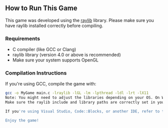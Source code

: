 ## How to Run This Game

This game was developed using the [raylib](https://www.raylib.com/) library. Please make sure you have raylib installed correctly before compiling.

### Requirements
- C compiler (like GCC or Clang)
- raylib library (version 4.0 or above is recommended)
- Make sure your system supports OpenGL

### Compilation Instructions
If you're using GCC, compile the game with:

```bash
gcc -o MyGame main.c -lraylib -lGL -lm -lpthread -ldl -lrt -lX11
Note: You might need to adjust the libraries depending on your OS. On Windows, link against raylib.lib and use the appropriate setup.
Make sure the raylib include and library paths are correctly set in your IDE or compiler configuration.

If you're using Visual Studio, Code::Blocks, or another IDE, refer to the raylib wiki for platform-specific setup guides.

Enjoy the game!

